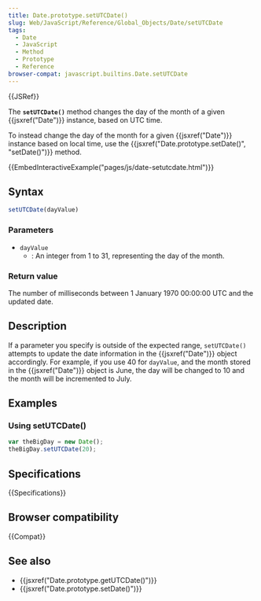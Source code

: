 ```yaml
---
title: Date.prototype.setUTCDate()
slug: Web/JavaScript/Reference/Global_Objects/Date/setUTCDate
tags:
  - Date
  - JavaScript
  - Method
  - Prototype
  - Reference
browser-compat: javascript.builtins.Date.setUTCDate
---
```

{{JSRef}}

The **`setUTCDate()`** method changes the day of the month of a given
{{jsxref("Date")}} instance, based on UTC time.

To instead change the day of the month for a given {{jsxref("Date")}}
instance based on local time, use the
{{jsxref("Date.prototype.setDate()", "setDate()")}} method.

{{EmbedInteractiveExample("pages/js/date-setutcdate.html")}}

## Syntax

```js
setUTCDate(dayValue)
```

### Parameters

- `dayValue`
  - : An integer from 1 to 31, representing the day of the month.

### Return value

The number of milliseconds between 1 January 1970 00:00:00 UTC and the updated
date.

## Description

If a parameter you specify is outside of the expected range, `setUTCDate()`
attempts to update the date information in the {{jsxref("Date")}} object
accordingly. For example, if you use 40 for `dayValue`, and the month stored in
the {{jsxref("Date")}} object is June, the day will be changed to 10 and
the month will be incremented to July.

## Examples

### Using setUTCDate()

```js
var theBigDay = new Date();
theBigDay.setUTCDate(20);
```

## Specifications

{{Specifications}}

## Browser compatibility

{{Compat}}

## See also

- {{jsxref("Date.prototype.getUTCDate()")}}
- {{jsxref("Date.prototype.setDate()")}}
